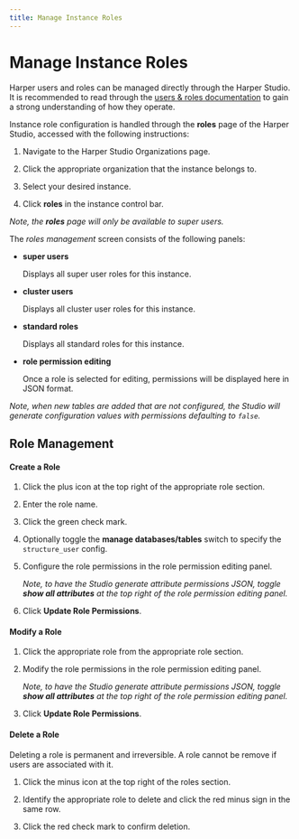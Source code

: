 ```yaml
---
title: Manage Instance Roles
---
```


# Manage Instance Roles

Harper users and roles can be managed directly through the Harper Studio. It is recommended to read through the [users & roles documentation](../../developers/security/users-and-roles) to gain a strong understanding of how they operate.

Instance role configuration is handled through the **roles** page of the Harper Studio, accessed with the following instructions:

1. Navigate to the Harper Studio Organizations page.

1. Click the appropriate organization that the instance belongs to.

1. Select your desired instance.

1. Click **roles** in the instance control bar.

_Note, the **roles** page will only be available to super users._

The _roles management_ screen consists of the following panels:

- **super users**

  Displays all super user roles for this instance.

- **cluster users**

  Displays all cluster user roles for this instance.

- **standard roles**

  Displays all standard roles for this instance.

- **role permission editing**

  Once a role is selected for editing, permissions will be displayed here in JSON format.

_Note, when new tables are added that are not configured, the Studio will generate configuration values with permissions defaulting to `false`._

## Role Management

#### Create a Role

1. Click the plus icon at the top right of the appropriate role section.

1. Enter the role name.

1. Click the green check mark.

1. Optionally toggle the **manage databases/tables** switch to specify the `structure_user` config.

1. Configure the role permissions in the role permission editing panel.

   _Note, to have the Studio generate attribute permissions JSON, toggle **show all attributes** at the top right of the role permission editing panel._

1. Click **Update Role Permissions**.

#### Modify a Role

1. Click the appropriate role from the appropriate role section.

1. Modify the role permissions in the role permission editing panel.

   _Note, to have the Studio generate attribute permissions JSON, toggle **show all attributes** at the top right of the role permission editing panel._

1. Click **Update Role Permissions**.

#### Delete a Role

Deleting a role is permanent and irreversible. A role cannot be remove if users are associated with it.

1. Click the minus icon at the top right of the roles section.

1. Identify the appropriate role to delete and click the red minus sign in the same row.

1. Click the red check mark to confirm deletion.
